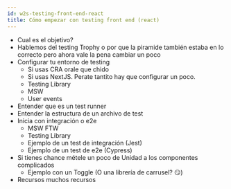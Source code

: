 ```yaml
---
id: w2s-testing-front-end-react
title: Cómo empezar con testing front end (react)
---
```


- Cual es el objetivo?
- Hablemos del testing Trophy o por que la piramide también estaba en lo correcto pero ahora vale la pena cambiar un poco
- Configurar tu entorno de testing
  - Si usas CRA orale que chido
  - Si usas NextJS. Perate tantito hay que configurar un poco.
  - Testing Library
  - MSW
  - User events
- Entender que es un test runner
- Entender la estructura de un archivo de test
- Inicia con integración o e2e
  - MSW FTW
  - Testing Library
  - Ejemplo de un test de integración (Jest)
  - Ejemplo de un test de e2e (Cypress)
- Si tienes chance métele un poco de Unidad a los componentes complicados
  - Ejemplo con un Toggle (O una librería de carrusel? :smirk:)
- Recursos muchos recursos
